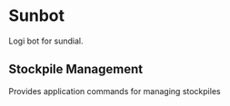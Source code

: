 # Sunbot

Logi bot for sundial.

## Stockpile Management

Provides application commands for managing stockpiles